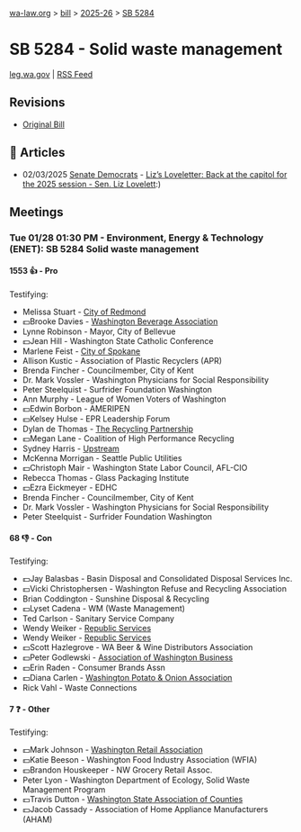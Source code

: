 [wa-law.org](/) > [bill](/bill/) > [2025-26](/bill/2025-26/) > [SB 5284](/bill/2025-26/sb/5284/)

# SB 5284 - Solid waste management
[leg.wa.gov](https://app.leg.wa.gov/billsummary?BillNumber=5284&Year=2025&Initiative=false) | [RSS Feed](./rss.xml)

## Revisions
* [Original Bill](1/)

## 📰 Articles
* 02/03/2025 [Senate Democrats](/org/senate_democrats/) - [Liz’s Loveletter: Back at the capitol for the 2025 session - Sen. Liz Lovelett](https://senatedemocrats.wa.gov/lovelett/2025/02/03/lizs-loveletter-back-at-the-capitol-for-the-2025-session/#:~:text=SB%205284):)

## Meetings
### Tue 01/28 01:30 PM - Environment, Energy & Technology (ENET): SB 5284 Solid waste management
#### 1553 👍 - Pro
Testifying:
* Melissa Stuart - [City of Redmond](/org/city_of_redmond/)
* 💵Brooke Davies - [Washington Beverage Association](/org/washington_beverage_association/)
* Lynne Robinson - Mayor, City of Bellevue
* 💵Jean Hill - Washington State Catholic Conference
* Marlene Feist - [City of Spokane](/org/city_of_spokane/)
* Allison Kustic - Association of Plastic Recyclers (APR)
* Brenda Fincher - Councilmember, City of Kent
* Dr. Mark Vossler - Washington Physicians for Social Responsibility
* Peter Steelquist - Surfrider Foundation Washington
* Ann Murphy - League of Women Voters of Washington
* 💵Edwin Borbon - AMERIPEN
* 💵Kelsey Hulse - EPR Leadership Forum
* Dylan de Thomas - [The Recycling Partnership](/org/the_recycling_partnership/)
* 💵Megan Lane - Coalition of High Performance Recycling
* Sydney Harris - [Upstream](/org/upstream/)
* McKenna Morrigan - Seattle Public Utilities
* 💵Christoph Mair - Washington State Labor Council, AFL-CIO
* Rebecca Thomas - Glass Packaging Institute
* 💵Ezra Eickmeyer - EDHC
* Brenda Fincher - Councilmember, City of Kent
* Dr. Mark Vossler - Washington Physicians for Social Responsibility
* Peter Steelquist - Surfrider Foundation Washington

#### 68 👎 - Con
Testifying:
* 💵Jay Balasbas - Basin Disposal and Consolidated Disposal Services Inc.
* 💵Vicki Christophersen - Washington Refuse and Recycling Association
* Brian Coddington - Sunshine Disposal & Recycling
* 💵Lyset Cadena - WM (Waste Management)
* Ted Carlson - Sanitary Service Company
* Wendy Weiker - [Republic Services](/org/republic_services/)
* Wendy Weiker - [Republic Services](/org/republic_services/)
* 💵Scott Hazlegrove - WA Beer & Wine Distributors Association
* 💵Peter Godlewski - [Association of Washington Business](/org/association_of_washington_business/)
* 💵Erin Raden - Consumer Brands Assn
* 💵Diana Carlen - [Washington Potato & Onion Association](/org/washington_potato_&_onion_association/)
* Rick Vahl - Waste Connections

#### 7 ❓ - Other
Testifying:
* 💵Mark Johnson - [Washington Retail Association](/org/washington_retail_association/)
* 💵Katie Beeson - Washington Food Industry Association (WFIA)
* 💵Brandon Houskeeper - NW Grocery Retail Assoc.
* Peter Lyon - Washington Department of Ecology, Solid Waste Management Program
* 💵Travis Dutton - [Washington State Association of Counties](/org/washington_state_association_of_counties/)
* 💵Jacob Cassady - Association of Home Appliance Manufacturers (AHAM)
